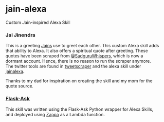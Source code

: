 # jain-alexa
Custom Jain-inspired Alexa Skill

### Jai Jinendra
This is a greeting [Jains](https://en.wikipedia.org/wiki/Jainism) use to greet each other. This custom Alexa skill adds that ability to Alexa. It also offers a spiritual quote after greeting.
These quotes have been scraped from [@SadguruWhispers](https://twitter.com/SadguruWhispers), which is now a dormant account. Hence, there is no reason to run the scraper anymore.
The twitter tools are found in [tweetscraper](https://github.com/vishwa35/jainalexa/tree/master/tweetscraper) and the alexa skill under [jainalexa](https://github.com/vishwa35/jainalexa/tree/master/jainalexa).

Thanks to my dad for inspiration on creating the skill and my mom for the quote source.

### [Flask-Ask](https://github.com/johnwheeler/flask-ask)
This skill was written using the Flask-Ask Python wrapper for Alexa Skills, and deployed using [Zappa](https://github.com/Miserlou/Zappa) as a Lambda function.
